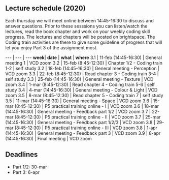
## Lecture schedule (2020)


Each thursday we will meet online between 14:45-16:30 to discuss and answer questions. Prior to these sesssions you can listen/watch the lectures, read the book chapter and work on your weekly coding skill progress. The lectures and chapters will be posted on brightspace. The Coding train activities are there to give some guideline of progress that will let you enjoy Part 3 of the assignment most. 



--- | --- | --- 
**week**| **date**					| **what**									| **where**
3.1		| 11-feb (14:45-16:30)		| General meeting 1							| VCD zoom 
3.2		| 15-feb (8:45-12:30)		| Chapter 1/2 - Coding train 1-2			| self study 
3.2		| 18-feb (14:45-16:30)		| General meeting - Perception				| VCD zoom 
3.3		| 22-feb (8:45-12:30)		| Read chapter 3 - Coding train 3-4			| self study
3.3		| 25-feb (14:45-16:30)		| General meeting - Texture 				| VCD zoom 
3.4		| 1-mar (8:45-12:30)		| Read chapter 4 -  Coding train 5-6		| self study
3.4		| 4-mar (14:45-16:30)		| General meeting - Colour & Light			| VCD zoom 
3.5		| 8-mar (8:45-12:30)		| Read chapter 5 -  Coding train 7			| self study
3.5		| 11-mar (14:45-16:30)		| General meeting - Space					| VCD zoom 
3.6		| 15-mar (8:45-12:30)		| P5 practical training online - I			| VCD zoom 
3.6		| 18-mar (14:45-16:30)		| General meeting - Feedback part 1/2		| VCD zoom 
3.7		| 22-mar (8:45-12:30)		| P5 practical training online - II 		| VCD zoom 
3.7		| 25-mar (14:45-16:30)		| General meeting - Feedback part 1/2/3		| VCD zoom 
3.8		| 29-mar (8:45-12:30)		| P5 practical training online - III 		| VCD zoom 
3.8		| 1-apr (14:45-16:30)		| General meeting - Feedback part 3			| VCD zoom 
3.9		| 8-apr (14:45-16:30)		| Final meeting								| VCD zoom 


## Deadlines

- Part 1/2: 30-mar
- Part 3: 6-apr






<!-- 
3.2 	| 15-feb 					| Seeing 				| Chapter 2	| Coding train 1-2	| 18-feb  
3.3 	| 22-feb 					| Texture 				| Chapter 3	| Coding train 3-4	| 25-feb 
3.4 	| 1-mar 					| Light  				| Chapter 4	| Coding train 5-6	| 4-mar 
3.5 	| 8-mar 					| Space 				| Chapter 5	| Coding train 7	| 11-mar 
3.6 	| 15-mar					| P5+assignment 		| 			| ml5 & libraries	| 18-mar 
3.7 	| 22-mar					| P5+assignment 		| 			| 					| 25-mar  
3.8 	| 29-mar					| P5+assignment 		| 			| 					| 1-apr  
3.9 	| 							| Final presentation 	| 			| 					| 8-apr 
-->



<!--
3.7 | 28-mrt | Feedback  Part 1 drafts	 | 15:45-17:30 | [CT-CZ-E](https://educationrooms.tudelft.nl/zaleninfo.php?zid=140)
3.8 | 4-apr  | Feedback  Part 2,3 drafts	 | 15:45-17:30 | [CT-CZ-E](https://educationrooms.tudelft.nl/zaleninfo.php?zid=140)
3.9 | 11-apr | Feedback  Part 3 drafts	 | 15:45-17:30 | [CT-CZ-E](https://educationrooms.tudelft.nl/zaleninfo.php?zid=140)
-->


<!--
## To-do schedule

--- | --- | --- | --- | --- | ---
**week** 	| **date**	| **Book (read)** 	| **Evaluation** 	| **P5** 			|	 **Deliver**
3.1 	| 14-feb 		|  					|  					| 					| 
3.2 	| 21-feb 		| Chapter 1 		| 					| Coding train 1-2 	| 
3.3 	| 28-feb 		| Chapter 2 		|					| Coding train 3-4	|
3.4 	| 07-mrt 		| Chapter 3 		| 					| Coding train 5-6	|
3.5 	| 14-mrt 		| Chapter 4 		| 					| Coding train 7	|
3.6 	| 21-mrt 		| Chapter 5 		| Prepare			| ml5 & libraries	|
3.7 	| 25-mrt 		|		 	 		| 	 				| 					| Part 1 DRAFT
3.7 	| 28-mrt 		|		 	 		| Run + Analyse		| 					|
3.8 	| 1-apr 		| 	 				| 		 			| 					| Part 2 and 3 DRAFT
3.8 	| 4-apr (15:30) | 	 				| 		 			| 					| Part 1
3.9 	| 8-apr 		| 	 				| 		 			| 					| Part 3 DRAFT
3.9 	| 11-apr (15:30)| 	 				| 					| 					| Part 2
3.10 	| 14-apr (19:30)| 					| 					|					| Part 3

Submitting a DRAFT is *optional*, the reason behind their 'deadline' is that we need them on the Monday before the Thursday lecture (where we discuss them).  If you want to hand in part 3 earlier, you can do hand it in April 1st (to be discussed April 4th, if you feel discussion on April 11 is late).

-->